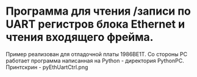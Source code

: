 ﻿# Программа для чтения /записи по UART регистров блока Ethernet и чтения входящего фрейма.

Пример реализован для отладочной платы 1986ВЕ1Т. Со стороны РС работает программа написанная на Python - директория PythonPC. Принтскрин - pyEthUartCtrl.png


